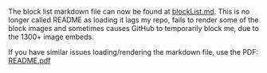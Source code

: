 The block list markdown file can now be found at [blockList.md](./blockList.md). This is no longer called README as loading it lags my repo, fails to render some of the block images and sometimes causes GitHub to temporarily block me, due to the 1300+ image embeds.

If you have similar issues loading/rendering the markdown file, use the PDF: [README.pdf](./README.pdf)